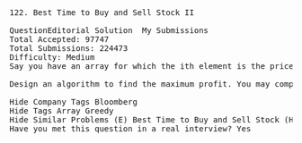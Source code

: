<pre>
122. Best Time to Buy and Sell Stock II  

QuestionEditorial Solution  My Submissions
Total Accepted: 97747
Total Submissions: 224473
Difficulty: Medium
Say you have an array for which the ith element is the price of a given stock on day i.

Design an algorithm to find the maximum profit. You may complete as many transactions as you like (ie, buy one and sell one share of the stock multiple times). However, you may not engage in multiple transactions at the same time (ie, you must sell the stock before you buy again).

Hide Company Tags Bloomberg
Hide Tags Array Greedy
Hide Similar Problems (E) Best Time to Buy and Sell Stock (H) Best Time to Buy and Sell Stock III (H) Best Time to Buy and Sell Stock IV (M) Best Time to Buy and Sell Stock with Cooldown
Have you met this question in a real interview? Yes  
</pre>

